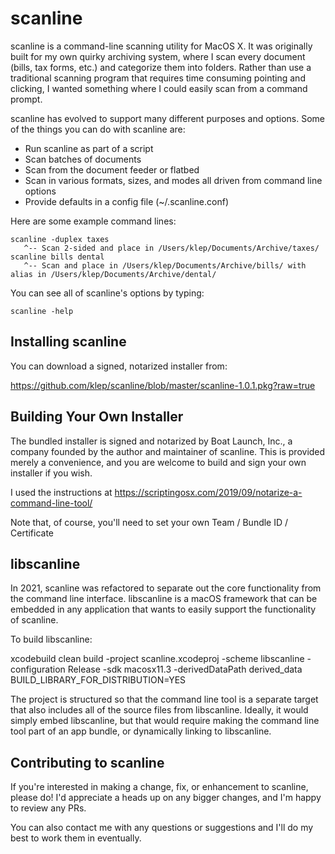 scanline
========

scanline is a command-line scanning utility for MacOS X. It was originally built for my own quirky archiving system, where I scan every document (bills, tax forms, etc.) and categorize them into folders. Rather than use a traditional scanning program that requires time consuming pointing and clicking, I wanted something where I could easily scan from a command prompt.

scanline has evolved to support many different purposes and options. Some of the things you can do with scanline are:

* Run scanline as part of a script
* Scan batches of documents
* Scan from the document feeder or flatbed
* Scan in various formats, sizes, and modes all driven from command line options
* Provide defaults in a config file (~/.scanline.conf)

Here are some example command lines:

```
scanline -duplex taxes
   ^-- Scan 2-sided and place in /Users/klep/Documents/Archive/taxes/
scanline bills dental
   ^-- Scan and place in /Users/klep/Documents/Archive/bills/ with alias in /Users/klep/Documents/Archive/dental/
```
   
You can see all of scanline's options by typing:

```
scanline -help
```

## Installing scanline

You can download a signed, notarized installer from:

https://github.com/klep/scanline/blob/master/scanline-1.0.1.pkg?raw=true

## Building Your Own Installer

The bundled installer is signed and notarized by Boat Launch, Inc., a company founded by the author and maintainer of scanline. This is provided merely a convenience, and you are welcome to build and sign your own installer if you wish. 

I used the instructions at https://scriptingosx.com/2019/09/notarize-a-command-line-tool/ 

Note that, of course, you'll need to set your own Team / Bundle ID / Certificate

## libscanline

In 2021, scanline was refactored to separate out the core functionality from the command line interface. libscanline is a macOS framework that can be embedded in any application that wants to easily support the functionality of scanline. 

To build libscanline:

xcodebuild clean build -project scanline.xcodeproj -scheme libscanline -configuration Release -sdk macosx11.3 -derivedDataPath derived_data BUILD_LIBRARY_FOR_DISTRIBUTION=YES

The project is structured so that the command line tool is a separate target that also includes all of the source files from libscanline. Ideally, it would simply embed libscanline, but that would require making the command line tool part of an app bundle, or dynamically linking to libscanline.


## Contributing to scanline

If you're interested in making a change, fix, or enhancement to scanline, please do! I'd appreciate a heads up on any bigger changes, and I'm happy to review any PRs.

You can also contact me with any questions or suggestions and I'll do my best to work them in eventually.





